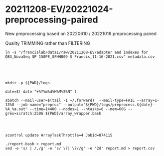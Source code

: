 

#	20211208-EV/20221024-preprocessing-paired

New preprocessing based on 20220610 / 20221019 preprocessing paired


Quality TRIMMING rather than FILTERING



```
ln -s "/francislab/data1/raw/20211208-EV/adapter and indexes for QB3_NovaSeq SP 150PE_SFHH009 S Francis_11-16-2021.csv" metadata.csv





mkdir -p ${PWD}/logs

date=$( date "+%Y%m%d%H%M%S%N" )

sbatch --mail-user=$(tail -1 ~/.forward)  --mail-type=FAIL --array=1-13%8 --job-name="preproc" --output="${PWD}/logs/preprocess.${date}-%A_%a.out" --time=14400 --nodes=1 --ntasks=8 --mem=60G --gres=scratch:250G ${PWD}/array_wrapper.bash




scontrol update ArrayTaskThrottle=4 JobId=874115
```



```
./report.bash > report.md
sed -e 's/ | /,/g' -e 's/ \?| \?//g' -e '2d' report.md > report.csv

```




